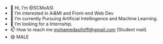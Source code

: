 - 👋 Hi, I’m @SCMxASI
- 👀 I’m interested in Ai&Ml and Front-end Web Dev
- 🌱 I’m currently Pursuing Artificial Intellingence and Machine Learning.
- 💞️ I’m looking for a Internship.
- 📫 How to reach me mohamedasifoffl@gmail.com (Student mail)
- 😄 MALE

<!---
SCMxASI/SCMxASI is a ✨ special ✨ repository because its `README.md` (this file) appears on your GitHub profile.
You can click the Preview link to take a look at your changes.
--->
